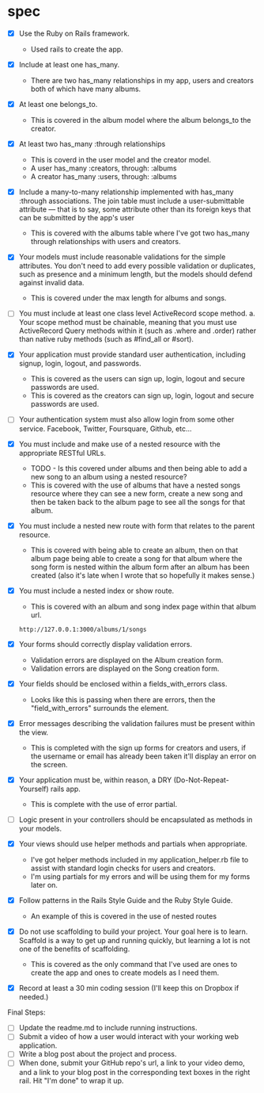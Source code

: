 # spec

- [x] Use the Ruby on Rails framework.
    - Used rails to create the app.

- [x] Include at least one has_many.
    - There are two has_many relationships in my app, users and creators both of which have many albums.

- [x] At least one belongs_to.
    - This is covered in the album model where the album belongs_to the creator.

- [x] At least two has_many :through relationships
    - This is coverd in the user model and the creator model. 
    - A user has_many :creators, through: :albums
    - A creator has_many :users, through: :albums

- [x] Include a many-to-many relationship implemented with has_many :through associations. The join table must include a user-submittable attribute — that is to say, some attribute other than its foreign keys that can be submitted by the app's user
    - This is covered with the albums table where I've got two has_many through relationships with users and creators.

- [x] Your models must include reasonable validations for the simple attributes. You don't need to add every possible validation or duplicates, such as presence and a minimum length, but the models should defend against invalid data.
    - This is covered under the max length for albums and songs.

- [ ] You must include at least one class level ActiveRecord scope method. a. Your scope method must be chainable, meaning that you must use ActiveRecord Query methods within it (such as .where and .order) rather than native ruby methods (such as #find_all or #sort).

- [x] Your application must provide standard user authentication, including signup, login, logout, and passwords.
    - This is covered as the users can sign up, login, logout and secure passwords are used.
     - This is covered as the creators can sign up, login, logout and secure passwords are used.

- [ ] Your authentication system must also allow login from some other service. Facebook, Twitter, Foursquare, Github, etc...

- [x] You must include and make use of a nested resource with the appropriate RESTful URLs.
    - TODO - Is this covered under albums and then being able to add a new song to an album using a nested resource?
    - This is covered with the use of albums that have a nested songs resource where they can see a new form, create a new song and then be taken back to the album page to see all the songs for that album.


- [x] You must include a nested new route with form that relates to the parent resource.
    - This is covered with being able to create an album, then on that album page being able to create a song for that album where the song form is nested within the album form after an album has been created (also it's late when I wrote that so hopefully it makes sense.)

- [x] You must include a nested index or show route.
    - This is covered with an album and song index page within that album url.
    ```
    http://127.0.0.1:3000/albums/1/songs
    ```

- [x] Your forms should correctly display validation errors.
    - Validation errors are displayed on the Album creation form.
    - Validation errors are displayed on the Song creation form.


- [x] Your fields should be enclosed within a fields_with_errors class.
    - Looks like this is passing when  there are errors, then the "field_with_errors" surrounds the element.

- [x] Error messages describing the validation failures must be present within the view.
    - This is completed with the sign up forms for creators and users, if the username or email has already been taken it'll display an error on the screen.

- [x] Your application must be, within reason, a DRY (Do-Not-Repeat-Yourself) rails app.
    - This is complete with the use of error partial.

- [ ] Logic present in your controllers should be encapsulated as methods in your models.
    

- [x] Your views should use helper methods and partials when appropriate.
    - I've got helper methods included in my application_helper.rb file to assist with standard login checks for users and creators.
    - I'm using partials for my errors and will be using them for my forms later on.

- [x] Follow patterns in the Rails Style Guide and the Ruby Style Guide.
    - An example of this is covered in the use of nested routes 


- [x] Do not use scaffolding to build your project. Your goal here is to learn. Scaffold is a way to get up and running quickly, but learning a lot is not one of the benefits of scaffolding.
    - This is covered as the only command that I've used are ones to create the app and ones to create models as I need them.

- [x] Record at least a 30 min coding session (I'll keep this on Dropbox if needed.)


Final Steps:
- [ ] Update the readme.md to include running instructions.
- [ ] Submit a video of how a user would interact with your working web application.
- [ ] Write a blog post about the project and process.
- [ ] When done, submit your GitHub repo's url, a link to your video demo, and a link to your blog post in the corresponding text boxes in the right rail. Hit "I'm done" to wrap it up.

